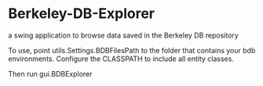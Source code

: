 # Berkeley-DB-Explorer
a swing application to browse data saved in the Berkeley DB repository

To use, point utils.Settings.BDBFilesPath to the folder that contains your bdb environments.
Configure the CLASSPATH to include all entity classes.

Then run gui.BDBExplorer
